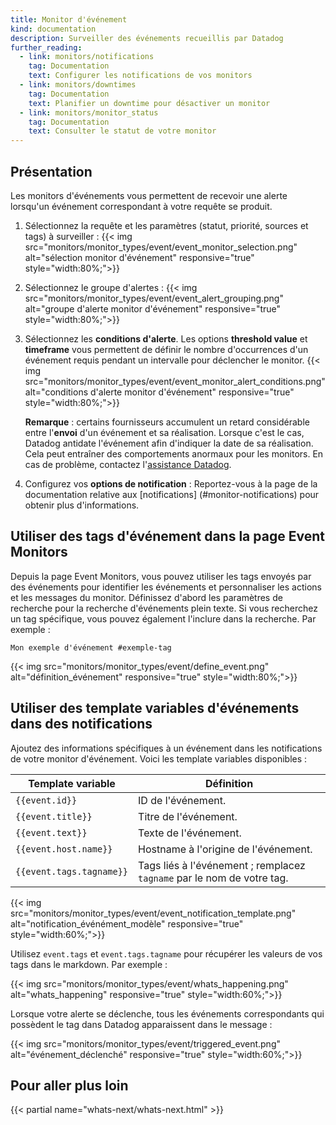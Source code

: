 ```yaml
---
title: Monitor d'événement
kind: documentation
description: Surveiller des événements recueillis par Datadog
further_reading:
  - link: monitors/notifications
    tag: Documentation
    text: Configurer les notifications de vos monitors
  - link: monitors/downtimes
    tag: Documentation
    text: Planifier un downtime pour désactiver un monitor
  - link: monitors/monitor_status
    tag: Documentation
    text: Consulter le statut de votre monitor
---
```

## Présentation

Les monitors d'événements vous permettent de recevoir une alerte lorsqu'un événement correspondant à votre requête se produit.

1. Sélectionnez la requête et les paramètres (statut, priorité, sources et tags) à surveiller :
    {{< img src="monitors/monitor_types/event/event_monitor_selection.png" alt="sélection monitor d'événement" responsive="true" style="width:80%;">}}
2. Sélectionnez le groupe d'alertes :
    {{< img src="monitors/monitor_types/event/event_alert_grouping.png" alt="groupe d'alerte monitor d'événement" responsive="true" style="width:80%;">}}

3. Sélectionnez les **conditions d'alerte**. Les options **threshold value** et **timeframe** vous permettent de définir le nombre d'occurrences d'un événement requis pendant un intervalle pour déclencher le monitor.
    {{< img src="monitors/monitor_types/event/event_monitor_alert_conditions.png" alt="conditions d'alerte monitor d'événement" responsive="true" style="width:80%;">}}

    **Remarque** : certains fournisseurs accumulent un retard considérable entre l'**envoi** d'un événement et sa réalisation. Lorsque c'est le cas, Datadog antidate l'événement afin d'indiquer la date de sa réalisation. Cela peut entraîner des comportements anormaux pour les monitors. En cas de problème, contactez l'[assistance Datadog][1].
4. Configurez vos **options de notification** :
   Reportez-vous à la page de la documentation relative aux [notifications] (#monitor-notifications) pour obtenir plus d'informations.

## Utiliser des tags d'événement dans la page Event Monitors

Depuis la page Event Monitors, vous pouvez utiliser les tags envoyés par des événements pour identifier les événements et personnaliser les actions et les messages du monitor. Définissez d'abord les paramètres de recherche pour la recherche d'événements plein texte. Si vous recherchez un tag spécifique, vous pouvez également l'inclure dans la recherche. Par exemple :

`Mon exemple d'événement #exemple-tag`

{{< img src="monitors/monitor_types/event/define_event.png" alt="définition_événement" responsive="true" style="width:80%;">}}

## Utiliser des template variables d'événements dans des notifications

Ajoutez des informations spécifiques à un événement dans les notifications de votre monitor d'événement. Voici les template variables disponibles :

| Template variable        | Définition                                                               |
| ------                   | ------                                                                   |
| `{{event.id}}`           | ID de l'événement.                                                         |
| `{{event.title}}`        | Titre de l'événement.                                                       |
| `{{event.text}}`         | Texte de l'événement.                                                        |
| `{{event.host.name}}`    | Hostname à l'origine de l'événement.                                        |
| `{{event.tags.tagname}}` | Tags liés à l'événement ; remplacez `tagname` par le nom de votre tag. |

{{< img src="monitors/monitor_types/event/event_notification_template.png" alt="notification_événément_modèle" responsive="true" style="width:60%;">}}

Utilisez `event.tags` et `event.tags.tagname` pour récupérer les valeurs de vos tags dans le markdown. Par exemple :

{{< img src="monitors/monitor_types/event/whats_happening.png" alt="whats_happening" responsive="true" style="width:60%;">}}

Lorsque votre alerte se déclenche, tous les événements correspondants qui possèdent le tag dans Datadog apparaissent dans le message :

{{< img src="monitors/monitor_types/event/triggered_event.png" alt="événement_déclenché" responsive="true" style="width:60%;">}}

## Pour aller plus loin
{{< partial name="whats-next/whats-next.html" >}}

[1]: /fr/help